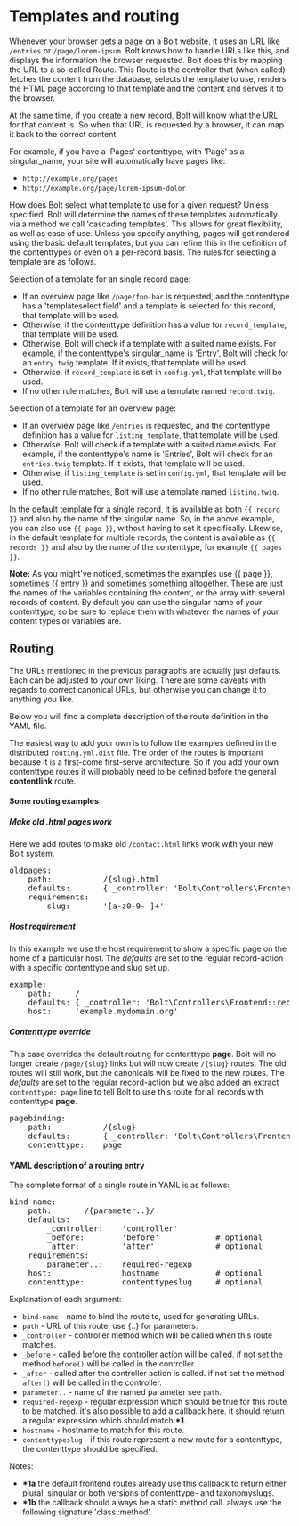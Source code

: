 Templates and routing
=====================

Whenever your browser gets a page on a Bolt website, it uses an URL like `/entries` or `/page/lorem-ipsum`. Bolt knows
how to handle URLs like this, and displays the information the browser requested. Bolt does this by mapping the URL to a
so-called Route. This Route is the controller that (when called) fetches the content from the database, selects the
template to use, renders the HTML page according to that template and the content and serves it to the browser.

At the same time, if you create a new record, Bolt will know what the URL for that content is. So when that URL is
requested by a browser, it can map it back to the correct content.

For example, if you have a 'Pages' contenttype, with 'Page' as a singular_name, your site will automatically have pages
like:

  - `http://example.org/pages`
  - `http://example.org/page/lorem-ipsum-dolor`

How does Bolt select what template to use for a given request? Unless specified, Bolt will determine the names of these
templates automatically via a method we call 'cascading templates'. This allows for great flexibility, as well as ease
of use. Unless you specify anything, pages will get rendered using the basic default templates, but you can refine this
in the definition of the contenttypes or even on a per-record basis. The rules for selecting a template are as follows.

Selection of a template for an single record page:

  - If an overview page like `/page/foo-bar` is requested, and the contenttype has a 'templateselect field' and a
    template is selected for this record, that template will be used.
  - Otherwise, if the contenttype definition has a value for `record_template`, that template will be used.
  - Otherwise, Bolt will check if a template with a suited name exists. For example, if the contenttype's singular_name
    is 'Entry', Bolt will check for an `entry.twig` template. If it exists, that template will be used.
  - Otherwise, if `record_template` is set in `config.yml`, that template will be used.
  - If no other rule matches, Bolt will use a template named `record.twig`.

Selection of a template for an overview page:

  - If an overview page like `/entries` is requested, and the contenttype definition has a value for `listing_template`,
    that template will be used.
  - Otherwise, Bolt will check if a template with a suited name exists. For example, if the contenttype's name is
    'Entries', Bolt will check for an `entries.twig` template. If it exists, that template will be used.
  - Otherwise, if `listing_template` is set in `config.yml`, that template will be used.
  - If no other rule matches, Bolt will use a template named `listing.twig`.

In the default template for a single record, it is available as both `{{ record }}` and also by the name of the singular
name. So, in the above example, you can also use `{{ page }}`, without having to set it specifically. Likewise, in the
default template for multiple records, the content is available as `{{ records }}` and also by the name of the
contenttype, for example `{{ pages }}`.

<p class="note"><strong>Note:</strong> As you might've noticed, sometimes the examples use {{ page }}, sometimes {{
entry }} and sometimes something altogether. These are just the names of the variables containing the content, or the
array with several records of content. By default you can use the singular name of your contenttype, so be sure to
replace them with whatever the names of your content types or variables are.</p>


Routing
-------

The URLs mentioned in the previous paragraphs are actually just defaults. Each can be adjusted to your own liking.
There are some caveats with regards to correct canonical URLs, but otherwise you can change it to anything you like.

Below you will find a complete description of the route definition in the YAML file.

The easiest way to add your own is to follow the examples defined in the distributed `routing.yml.dist` file.
The order of the routes is important because it is a first-come first-serve architecture. So if you add your own contenttype routes it will probably need to be defined before the general **contentlink** route.

#### Some routing examples


##### Make old .html pages work

Here we add routes to make old `/contact.html` links work with your new Bolt system.

<pre class="brush: plain">
oldpages:
    path:           /{slug}.html
    defaults:       { _controller: 'Bolt\Controllers\Frontend::record', 'contenttypeslug': 'page' }
    requirements:
        slug:       '[a-z0-9-_]+'
</pre>


##### Host requirement

In this example we use the host requirement to show a specific page on the home of a particular host.
The _defaults_ are set to the regular record-action with a specific contenttype and slug set up.

<pre class="brush: plain">
example:
    path:     /
    defaults: { _controller: 'Bolt\Controllers\Frontend::record', 'contenttypeslug': 'page', 'slug': 'example' }
    host:     'example.mydomain.org'
</pre>


##### Contenttype override

This case overrides the default routing for contenttype **page**. Bolt will no longer create `/page/{slug}` links but will now create `/{slug}` routes. The old routes will still work, but the canonicals will be fixed to the new routes.
The _defaults_ are set to the regular record-action but we also added an extract `contenttype: page` line to tell Bolt to use this route for all records with contenttype **page**.

<pre class="brush: plain">
pagebinding:
    path:           /{slug}
    defaults:       { _controller: 'Bolt\Controllers\Frontend::record', 'contenttypeslug': 'page' }
    contenttype:    page
</pre>


#### YAML description of a routing entry

The complete format of a single route in YAML is as follows:

<pre class="brush: plain">
bind-name:
    path:       /{parameter..}/
    defaults:
        _controller:    'controller'
        _before:        'before'            # optional
        _after:         'after'             # optional
    requirements:
        parameter..:    required-regexp
    host:               hostname            # optional
    contenttype:        contenttypeslug     # optional
</pre>


Explanation of each argument:

  - `bind-name`  - name to bind the route to, used for generating URLs.
  - `path` - URL of this route, use {..} for parameters.
  - `_controller` - controller method which will be called when this route matches.
  - `_before`  - called before the controller action will be called.
    if not set the method `before()` will be called in the controller.
  - `_after` - called after the controller action is called.
    if not set the method `after()` will be called in the controller.
  - `parameter..` - name of the named parameter see `path`.
  - `required-regexp` - regular expression which should be true for this route to be matched. it's also possible to add a callback here. it should return a regular expression which should match **&#42;1**.
  - `hostname` - hostname to match for this route.
  - `contenttypeslug` - if this route represent a new route for a contenttype, the contenttype should be specified.

Notes:

  - **&#42;1a** the default frontend routes already use this callback to return either plural, singular or both versions of contenttype- and taxonomyslugs.
  - **&#42;1b** the callback should always be a static method call. always use the following signature 'class::method'.
